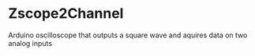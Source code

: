 # Zscope2Channel
Arduino oscilloscope that outputs a square wave and aquires data on two analog inputs
